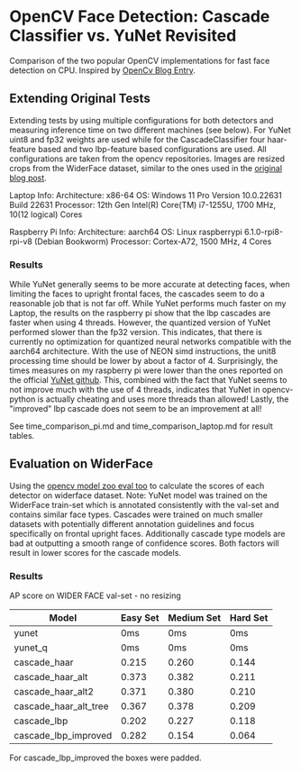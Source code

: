 # OpenCV Face Detection: Cascade Classifier vs. YuNet Revisited

Comparison of the two popular OpenCV implementations for fast face detection on CPU. Inspired by [OpenCv Blog Entry](https://opencv.org/blog/opencv-face-detection-cascade-classifier-vs-yunet/).

## Extending Original Tests

Extending tests by using multiple configurations for both detectors and measuring inference time on two different machines (see below). For YuNet uint8 and fp32 weights are used while for the CascadeClassifier four haar-feature based and two lbp-feature based configurations are used. All configurations are taken from the opencv repositories. Images are resized crops from the WiderFace dataset, similar to the ones used in the [original blog post](https://opencv.org/blog/opencv-face-detection-cascade-classifier-vs-yunet/).

Laptop Info:
Architecture: x86-64 
OS: Windows 11 Pro Version 10.0.22631 Build 22631
Processor: 12th Gen Intel(R) Core(TM) i7-1255U, 1700 MHz, 10(12 logical) Cores

Raspberry Pi Info:
Architecture: aarch64
OS: Linux raspberrypi 6.1.0-rpi8-rpi-v8 (Debian Bookworm)
Processor: Cortex-A72, 1500 MHz, 4 Cores

### Results

While YuNet generally seems to be more accurate at detecting faces, when limiting the faces to upright frontal faces, the cascades seem to do a reasonable job that is not far off. While YuNet performs much faster on my Laptop, the results on the raspberry pi show that the lbp cascades are faster when using 4 threads. However, the quantized version of YuNet performed slower than the fp32 version. This indicates, that there is currently no optimization for quantized neural networks compatible with the aarch64 architecture. With the use of NEON simd instructions, the unit8 processing time should be lower by about a factor of 4. Surprisingly, the times measures on my raspberry pi were lower than the ones reported on the official [YuNet github](https://github.com/ShiqiYu/libfacedetection). This, combined with the fact that YuNet seems to not improve much with the use of 4 threads, indicates that YuNet in opencv-python is actually cheating and uses more threads than allowed! Lastly, the "improved" lbp cascade does not seem to be an improvement at all!

See time_comparison_pi.md and time_comparison_laptop.md for result tables.

## Evaluation on WiderFace

Using the [opencv model zoo eval too](https://github.com/opencv/opencv_zoo/blob/main/tools/eval) to calculate the scores of each detector on widerface dataset. Note: YuNet model was trained on the WiderFace train-set which is annotated consistently with the val-set and contains similar face types. Cascades were trained on much smaller datasets with potentially different annotation guidelines and focus specifically on frontal upright faces. Additionally cascade type models are bad at outputting a smooth range of confidence scores. Both factors will result in lower scores for the cascade models.

### Results

AP score on WIDER FACE val-set - no resizing

|Model | Easy Set | Medium Set | Hard Set |
|-------------|--------|----------|--------|
|yunet  | 0ms | 0ms | 0ms |
|yunet_q  | 0ms | 0ms | 0ms |
|cascade_haar  | 0.215 | 0.260 | 0.144 |
|cascade_haar_alt  | 0.373 | 0.382 | 0.211 |
|cascade_haar_alt2  | 0.371 | 0.380 | 0.210 |
|cascade_haar_alt_tree  | 0.367 | 0.378 | 0.209 |
|cascade_lbp  | 0.202 | 0.227 | 0.118 |
|cascade_lbp_improved  | 0.282 | 0.154 | 0.064 |

For cascade_lbp_improved the boxes were padded.

